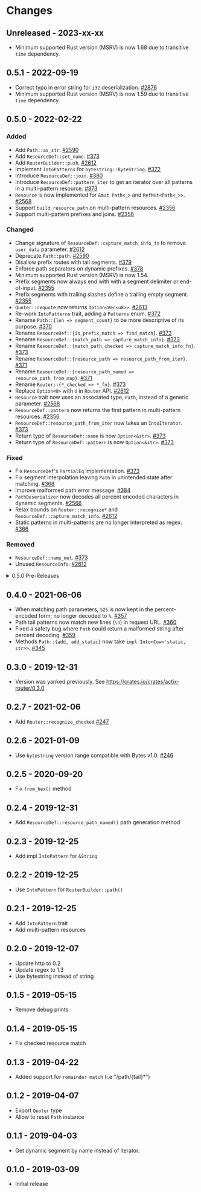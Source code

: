 # Changes

## Unreleased - 2023-xx-xx

- Minimum supported Rust version (MSRV) is now 1.68 due to transitive `time` dependency.

## 0.5.1 - 2022-09-19

- Correct typo in error string for `i32` deserialization. [#2876]
- Minimum supported Rust version (MSRV) is now 1.59 due to transitive `time` dependency.

[#2876]: https://github.com/actix/actix-web/pull/2876

## 0.5.0 - 2022-02-22

### Added

- Add `Path::as_str`. [#2590]
- Add `ResourceDef::set_name`. [#373][net#373]
- Add `RouterBuilder::push`. [#2612]
- Implement `IntoPatterns` for `bytestring::ByteString`. [#372][net#372]
- Introduce `ResourceDef::join`. [#380][net#380]
- Introduce `ResourceDef::pattern_iter` to get an iterator over all patterns in a multi-pattern resource. [#373][net#373]
- `Resource` is now implemented for `&mut Path<_>` and `RefMut<Path<_>>`. [#2568]
- Support `build_resource_path` on multi-pattern resources. [#2356]
- Support multi-pattern prefixes and joins. [#2356]

### Changed

- Change signature of `ResourceDef::capture_match_info_fn` to remove `user_data` parameter. [#2612]
- Deprecate `Path::path`. [#2590]
- Disallow prefix routes with tail segments. [#379][net#379]
- Enforce path separators on dynamic prefixes. [#378][net#378]
- Minimum supported Rust version (MSRV) is now 1.54.
- Prefix segments now always end with with a segment delimiter or end-of-input. [#2355]
- Prefix segments with trailing slashes define a trailing empty segment. [#2355]
- `Quoter::requote` now returns `Option<Vec<u8>>`. [#2613]
- Re-work `IntoPatterns` trait, adding a `Patterns` enum. [#372][net#372]
- Rename `Path::{len => segment_count}` to be more descriptive of its purpose. [#370][net#370]
- Rename `ResourceDef::{is_prefix_match => find_match}`. [#373][net#373]
- Rename `ResourceDef::{match_path => capture_match_info}`. [#373][net#373]
- Rename `ResourceDef::{match_path_checked => capture_match_info_fn}`. [#373][net#373]
- Rename `ResourceDef::{resource_path => resource_path_from_iter}`. [#371][net#371]
- Rename `ResourceDef::{resource_path_named => resource_path_from_map}`. [#371][net#371]
- Rename `Router::{*_checked => *_fn}`. [#373][net#373]
- Replace `Option<U>` with `U` in `Router` API. [#2612]
- `Resource` trait now uses an associated type, `Path`, instead of a generic parameter. [#2568]
- `ResourceDef::pattern` now returns the first pattern in multi-pattern resources. [#2356]
- `ResourceDef::resource_path_from_iter` now takes an `IntoIterator`. [#373][net#373]
- Return type of `ResourceDef::name` is now `Option<&str>`. [#373][net#373]
- Return type of `ResourceDef::pattern` is now `Option<&str>`. [#373][net#373]

### Fixed

- Fix `ResourceDef`'s `PartialEq` implementation. [#373][net#373]
- Fix segment interpolation leaving `Path` in unintended state after matching. [#368][net#368]
- Improve malformed path error message. [#384][net#384]
- `PathDeserializer` now decodes all percent encoded characters in dynamic segments. [#2566]
- Relax bounds on `Router::recognize*` and `ResourceDef::capture_match_info`. [#2612]
- Static patterns in multi-patterns are no longer interpreted as regex. [#366][net#366]

### Removed

- `ResourceDef::name_mut`. [#373][net#373]
- Unused `ResourceInfo`. [#2612]

[#2355]: https://github.com/actix/actix-web/pull/2355
[#2356]: https://github.com/actix/actix-web/pull/2356
[#2566]: https://github.com/actix/actix-net/pull/2566
[#2568]: https://github.com/actix/actix-web/pull/2568
[#2590]: https://github.com/actix/actix-web/pull/2590
[#2612]: https://github.com/actix/actix-web/pull/2612
[#2613]: https://github.com/actix/actix-web/pull/2613
[net#366]: https://github.com/actix/actix-net/pull/366
[net#368]: https://github.com/actix/actix-net/pull/368
[net#368]: https://github.com/actix/actix-net/pull/368
[net#370]: https://github.com/actix/actix-net/pull/370
[net#371]: https://github.com/actix/actix-net/pull/371
[net#372]: https://github.com/actix/actix-net/pull/372
[net#373]: https://github.com/actix/actix-net/pull/373
[net#378]: https://github.com/actix/actix-net/pull/378
[net#379]: https://github.com/actix/actix-net/pull/379
[net#380]: https://github.com/actix/actix-net/pull/380
[net#384]: https://github.com/actix/actix-net/pull/384

<details>
<summary>0.5.0 Pre-Releases</summary>

## 0.5.0-rc.3 - 2022-01-31

- Remove unused `ResourceInfo`. [#2612]
- Add `RouterBuilder::push`. [#2612]
- Change signature of `ResourceDef::capture_match_info_fn` to remove `user_data` parameter. [#2612]
- Replace `Option<U>` with `U` in `Router` API. [#2612]
- Relax bounds on `Router::recognize*` and `ResourceDef::capture_match_info`. [#2612]
- `Quoter::requote` now returns `Option<Vec<u8>>`. [#2613]

[#2612]: https://github.com/actix/actix-web/pull/2612
[#2613]: https://github.com/actix/actix-web/pull/2613

## 0.5.0-rc.2 - 2022-01-21

- Add `Path::as_str`. [#2590]
- Deprecate `Path::path`. [#2590]

[#2590]: https://github.com/actix/actix-web/pull/2590

## 0.5.0-rc.1 - 2022-01-14

- `Resource` trait now have an associated type, `Path`, instead of the generic parameter. [#2568]
- `Resource` is now implemented for `&mut Path<_>` and `RefMut<Path<_>>`. [#2568]

[#2568]: https://github.com/actix/actix-web/pull/2568

## 0.5.0-beta.4 - 2022-01-04

- `PathDeserializer` now decodes all percent encoded characters in dynamic segments. [#2566]
- Minimum supported Rust version (MSRV) is now 1.54.

[#2566]: https://github.com/actix/actix-net/pull/2566

## 0.5.0-beta.3 - 2021-12-17

- Minimum supported Rust version (MSRV) is now 1.52.

## 0.5.0-beta.2 - 2021-09-09

- Introduce `ResourceDef::join`. [#380][net#380]
- Disallow prefix routes with tail segments. [#379][net#379]
- Enforce path separators on dynamic prefixes. [#378][net#378]
- Improve malformed path error message. [#384][net#384]
- Prefix segments now always end with with a segment delimiter or end-of-input. [#2355]
- Prefix segments with trailing slashes define a trailing empty segment. [#2355]
- Support multi-pattern prefixes and joins. [#2356]
- `ResourceDef::pattern` now returns the first pattern in multi-pattern resources. [#2356]
- Support `build_resource_path` on multi-pattern resources. [#2356]
- Minimum supported Rust version (MSRV) is now 1.51.

[net#378]: https://github.com/actix/actix-net/pull/378
[net#379]: https://github.com/actix/actix-net/pull/379
[net#380]: https://github.com/actix/actix-net/pull/380
[net#384]: https://github.com/actix/actix-net/pull/384
[#2355]: https://github.com/actix/actix-web/pull/2355
[#2356]: https://github.com/actix/actix-web/pull/2356

## 0.5.0-beta.1 - 2021-07-20

- Fix a bug in multi-patterns where static patterns are interpreted as regex. [#366][net#366]
- Introduce `ResourceDef::pattern_iter` to get an iterator over all patterns in a multi-pattern resource. [#373][net#373]
- Fix segment interpolation leaving `Path` in unintended state after matching. [#368][net#368]
- Fix `ResourceDef` `PartialEq` implementation. [#373][net#373]
- Re-work `IntoPatterns` trait, adding a `Patterns` enum. [#372][net#372]
- Implement `IntoPatterns` for `bytestring::ByteString`. [#372][net#372]
- Rename `Path::{len => segment_count}` to be more descriptive of it's purpose. [#370][net#370]
- Rename `ResourceDef::{resource_path => resource_path_from_iter}`. [#371][net#371]
- `ResourceDef::resource_path_from_iter` now takes an `IntoIterator`. [#373][net#373]
- Rename `ResourceDef::{resource_path_named => resource_path_from_map}`. [#371][net#371]
- Rename `ResourceDef::{is_prefix_match => find_match}`. [#373][net#373]
- Rename `ResourceDef::{match_path => capture_match_info}`. [#373][net#373]
- Rename `ResourceDef::{match_path_checked => capture_match_info_fn}`. [#373][net#373]
- Remove `ResourceDef::name_mut` and introduce `ResourceDef::set_name`. [#373][net#373]
- Rename `Router::{*_checked => *_fn}`. [#373][net#373]
- Return type of `ResourceDef::name` is now `Option<&str>`. [#373][net#373]
- Return type of `ResourceDef::pattern` is now `Option<&str>`. [#373][net#373]

[net#368]: https://github.com/actix/actix-net/pull/368
[net#366]: https://github.com/actix/actix-net/pull/366
[net#368]: https://github.com/actix/actix-net/pull/368
[net#370]: https://github.com/actix/actix-net/pull/370
[net#371]: https://github.com/actix/actix-net/pull/371
[net#372]: https://github.com/actix/actix-net/pull/372
[net#373]: https://github.com/actix/actix-net/pull/373

</details>

## 0.4.0 - 2021-06-06

- When matching path parameters, `%25` is now kept in the percent-encoded form; no longer decoded to `%`. [#357][net#357]
- Path tail patterns now match new lines (`\n`) in request URL. [#360][net#360]
- Fixed a safety bug where `Path` could return a malformed string after percent decoding. [#359][net#359]
- Methods `Path::{add, add_static}` now take `impl Into<Cow<'static, str>>`. [#345][net#345]

[net#345]: https://github.com/actix/actix-net/pull/345
[net#357]: https://github.com/actix/actix-net/pull/357
[net#359]: https://github.com/actix/actix-net/pull/359
[net#360]: https://github.com/actix/actix-net/pull/360

## 0.3.0 - 2019-12-31

- Version was yanked previously. See https://crates.io/crates/actix-router/0.3.0

## 0.2.7 - 2021-02-06

- Add `Router::recognize_checked` [#247][net#247]

[net#247]: https://github.com/actix/actix-net/pull/247

## 0.2.6 - 2021-01-09

- Use `bytestring` version range compatible with Bytes v1.0. [#246][net#246]

[net#246]: https://github.com/actix/actix-net/pull/246

## 0.2.5 - 2020-09-20

- Fix `from_hex()` method

## 0.2.4 - 2019-12-31

- Add `ResourceDef::resource_path_named()` path generation method

## 0.2.3 - 2019-12-25

- Add impl `IntoPattern` for `&String`

## 0.2.2 - 2019-12-25

- Use `IntoPattern` for `RouterBuilder::path()`

## 0.2.1 - 2019-12-25

- Add `IntoPattern` trait
- Add multi-pattern resources

## 0.2.0 - 2019-12-07

- Update http to 0.2
- Update regex to 1.3
- Use bytestring instead of string

## 0.1.5 - 2019-05-15

- Remove debug prints

## 0.1.4 - 2019-05-15

- Fix checked resource match

## 0.1.3 - 2019-04-22

- Added support for `remainder match` (i.e "/path/{tail}\*")

## 0.1.2 - 2019-04-07

- Export `Quoter` type
- Allow to reset `Path` instance

## 0.1.1 - 2019-04-03

- Get dynamic segment by name instead of iterator.

## 0.1.0 - 2019-03-09

- Initial release
